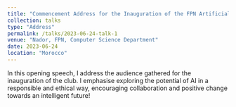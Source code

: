 ```yaml
---
title: "Commencement Address for the Inauguration of the FPN Artificial Intelligence and its Applications Club (I2A)"
collection: talks
type: "Address"
permalink: /talks/2023-06-24-talk-1
venue: "Nador, FPN, Computer Science Department"
date: 2023-06-24
location: "Morocco"
---
```


In this opening speech, I address the audience gathered for the inauguration of the club. I emphasise exploring the potential of AI in a responsible and ethical way, encouraging collaboration and positive change towards an intelligent future!
